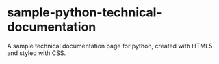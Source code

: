 # sample-python-technical-documentation
A sample technical documentation page for python, created with HTML5 and styled with CSS.
